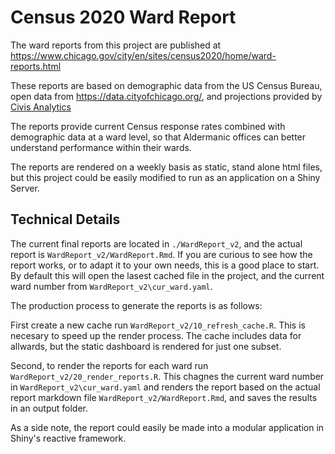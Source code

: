 

# Census 2020 Ward Report

The ward reports from this project are published at https://www.chicago.gov/city/en/sites/census2020/home/ward-reports.html

These reports are based on demographic data from the US Census Bureau, open data from https://data.cityofchicago.org/, and projections provided by [Civis Analytics](https://www.civisanalytics.com/)

The reports provide current Census response rates combined with demographic data at a ward level, so that Aldermanic offices can better understand performance within their wards. 

The reports are rendered on a weekly basis as static, stand alone html files, but this project could be easily modified to run as an application on a Shiny Server. 

## Technical Details

The current final reports are located in `./WardReport_v2`, and the actual report is `WardReport_v2/WardReport.Rmd`. If you are curious to see how the report works, or to adapt it to your own needs, this is a good place to start. By default this will open the lasest cached file in the project, and the current ward number from `WardReport_v2\cur_ward.yaml`. 

The production process to generate the reports is as follows:

First create a new cache run `WardReport_v2/10_refresh_cache.R`. This is necesary to speed up the render process. The cache includes data for allwards, but the static dashboard is rendered for just one subset.

Second, to render the reports for each ward run `WardReport_v2/20_render_reports.R`. This chagnes the current ward number in `WardReport_v2\cur_ward.yaml` and renders the report based on the actual report markdown file `WardReport_v2/WardReport.Rmd`, and saves the results in an output folder.

As a side note, the report could easily be made into a modular application in Shiny's reactive framework. 

